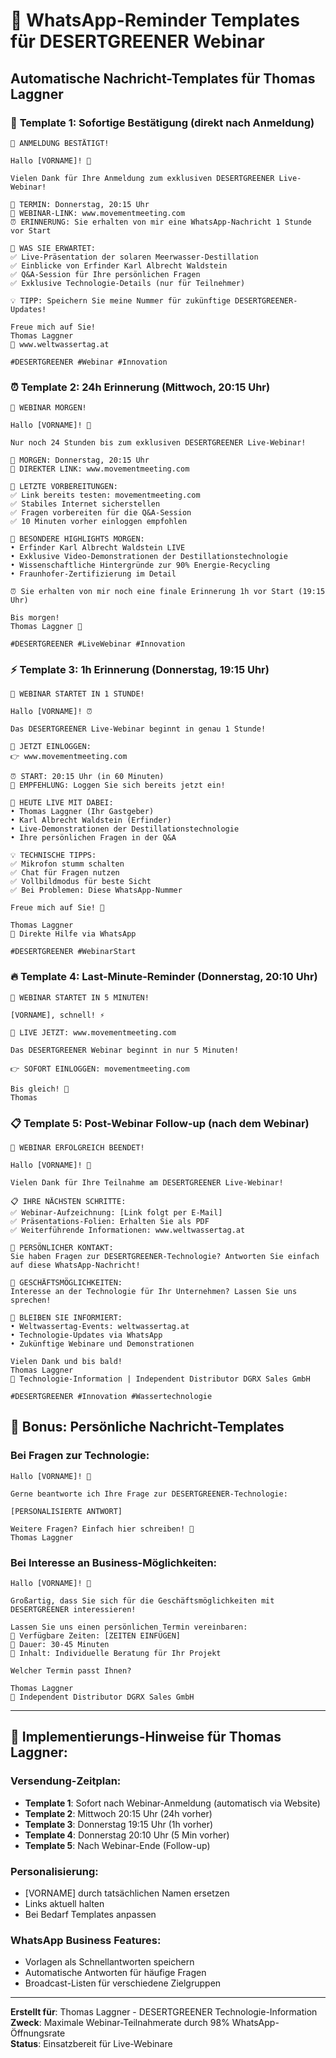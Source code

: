 # 📱 WhatsApp-Reminder Templates für DESERTGREENER Webinar

## Automatische Nachricht-Templates für Thomas Laggner

### 🎯 **Template 1: Sofortige Bestätigung** (direkt nach Anmeldung)
```
🎉 ANMELDUNG BESTÄTIGT!

Hallo [VORNAME]! 👋

Vielen Dank für Ihre Anmeldung zum exklusiven DESERTGREENER Live-Webinar!

📅 TERMIN: Donnerstag, 20:15 Uhr
🔗 WEBINAR-LINK: www.movementmeeting.com
⏰ ERINNERUNG: Sie erhalten von mir eine WhatsApp-Nachricht 1 Stunde vor Start

🎯 WAS SIE ERWARTET:
✅ Live-Präsentation der solaren Meerwasser-Destillation
✅ Einblicke von Erfinder Karl Albrecht Waldstein
✅ Q&A-Session für Ihre persönlichen Fragen
✅ Exklusive Technologie-Details (nur für Teilnehmer)

💡 TIPP: Speichern Sie meine Nummer für zukünftige DESERTGREENER-Updates!

Freue mich auf Sie!
Thomas Laggner
📧 www.weltwassertag.at

#DESERTGREENER #Webinar #Innovation
```

### ⏰ **Template 2: 24h Erinnerung** (Mittwoch, 20:15 Uhr)
```
🚨 WEBINAR MORGEN!

Hallo [VORNAME]! 👋

Nur noch 24 Stunden bis zum exklusiven DESERTGREENER Live-Webinar!

📅 MORGEN: Donnerstag, 20:15 Uhr
🔗 DIREKTER LINK: www.movementmeeting.com

🎯 LETZTE VORBEREITUNGEN:
✅ Link bereits testen: movementmeeting.com
✅ Stabiles Internet sicherstellen
✅ Fragen vorbereiten für die Q&A-Session
✅ 10 Minuten vorher einloggen empfohlen

🌟 BESONDERE HIGHLIGHTS MORGEN:
• Erfinder Karl Albrecht Waldstein LIVE
• Exklusive Video-Demonstrationen der Destillationstechnologie
• Wissenschaftliche Hintergründe zur 90% Energie-Recycling
• Fraunhofer-Zertifizierung im Detail

⏰ Sie erhalten von mir noch eine finale Erinnerung 1h vor Start (19:15 Uhr)

Bis morgen!
Thomas Laggner 🚀

#DESERTGREENER #LiveWebinar #Innovation
```

### ⚡ **Template 3: 1h Erinnerung** (Donnerstag, 19:15 Uhr)
```
🚀 WEBINAR STARTET IN 1 STUNDE!

Hallo [VORNAME]! ⏰

Das DESERTGREENER Live-Webinar beginnt in genau 1 Stunde!

🎯 JETZT EINLOGGEN:
👉 www.movementmeeting.com

⏰ START: 20:15 Uhr (in 60 Minuten)
📍 EMPFEHLUNG: Loggen Sie sich bereits jetzt ein!

🌟 HEUTE LIVE MIT DABEI:
• Thomas Laggner (Ihr Gastgeber)
• Karl Albrecht Waldstein (Erfinder)
• Live-Demonstrationen der Destillationstechnologie
• Ihre persönlichen Fragen in der Q&A

💡 TECHNISCHE TIPPS:
✅ Mikrofon stumm schalten
✅ Chat für Fragen nutzen
✅ Vollbildmodus für beste Sicht
✅ Bei Problemen: Diese WhatsApp-Nummer

Freue mich auf Sie! 🎉

Thomas Laggner
📱 Direkte Hilfe via WhatsApp

#DESERTGREENER #WebinarStart
```

### 🔥 **Template 4: Last-Minute-Reminder** (Donnerstag, 20:10 Uhr)
```
🚨 WEBINAR STARTET IN 5 MINUTEN!

[VORNAME], schnell! ⚡

🔴 LIVE JETZT: www.movementmeeting.com

Das DESERTGREENER Webinar beginnt in nur 5 Minuten!

👉 SOFORT EINLOGGEN: movementmeeting.com

Bis gleich! 🚀
Thomas
```

### 📋 **Template 5: Post-Webinar Follow-up** (nach dem Webinar)
```
🎉 WEBINAR ERFOLGREICH BEENDET!

Hallo [VORNAME]! 👋

Vielen Dank für Ihre Teilnahme am DESERTGREENER Live-Webinar!

📋 IHRE NÄCHSTEN SCHRITTE:
✅ Webinar-Aufzeichnung: [Link folgt per E-Mail]
✅ Präsentations-Folien: Erhalten Sie als PDF
✅ Weiterführende Informationen: www.weltwassertag.at

🤝 PERSÖNLICHER KONTAKT:
Sie haben Fragen zur DESERTGREENER-Technologie? Antworten Sie einfach auf diese WhatsApp-Nachricht!

💼 GESCHÄFTSMÖGLICHKEITEN:
Interesse an der Technologie für Ihr Unternehmen? Lassen Sie uns sprechen!

🌊 BLEIBEN SIE INFORMIERT:
• Weltwassertag-Events: weltwassertag.at
• Technologie-Updates via WhatsApp
• Zukünftige Webinare und Demonstrationen

Vielen Dank und bis bald!
Thomas Laggner
📧 Technologie-Information | Independent Distributor DGRX Sales GmbH

#DESERTGREENER #Innovation #Wassertechnologie
```

## 📱 **Bonus: Persönliche Nachricht-Templates**

### Bei Fragen zur Technologie:
```
Hallo [VORNAME]! 👋

Gerne beantworte ich Ihre Frage zur DESERTGREENER-Technologie:

[PERSONALISIERTE ANTWORT]

Weitere Fragen? Einfach hier schreiben! 💬
Thomas Laggner
```

### Bei Interesse an Business-Möglichkeiten:
```
Hallo [VORNAME]! 🤝

Großartig, dass Sie sich für die Geschäftsmöglichkeiten mit DESERTGREENER interessieren!

Lassen Sie uns einen persönlichen Termin vereinbaren:
📅 Verfügbare Zeiten: [ZEITEN EINFÜGEN]
🎯 Dauer: 30-45 Minuten
💼 Inhalt: Individuelle Beratung für Ihr Projekt

Welcher Termin passt Ihnen?

Thomas Laggner
📧 Independent Distributor DGRX Sales GmbH
```

---

## 🔧 **Implementierungs-Hinweise für Thomas Laggner:**

### **Versendung-Zeitplan:**
- **Template 1**: Sofort nach Webinar-Anmeldung (automatisch via Website)
- **Template 2**: Mittwoch 20:15 Uhr (24h vorher)  
- **Template 3**: Donnerstag 19:15 Uhr (1h vorher)
- **Template 4**: Donnerstag 20:10 Uhr (5 Min vorher)
- **Template 5**: Nach Webinar-Ende (Follow-up)

### **Personalisierung:**
- [VORNAME] durch tatsächlichen Namen ersetzen
- Links aktuell halten
- Bei Bedarf Templates anpassen

### **WhatsApp Business Features:**
- Vorlagen als Schnellantworten speichern
- Automatische Antworten für häufige Fragen
- Broadcast-Listen für verschiedene Zielgruppen

---

**Erstellt für**: Thomas Laggner - DESERTGREENER Technologie-Information  
**Zweck**: Maximale Webinar-Teilnahmerate durch 98% WhatsApp-Öffnungsrate  
**Status**: Einsatzbereit für Live-Webinare